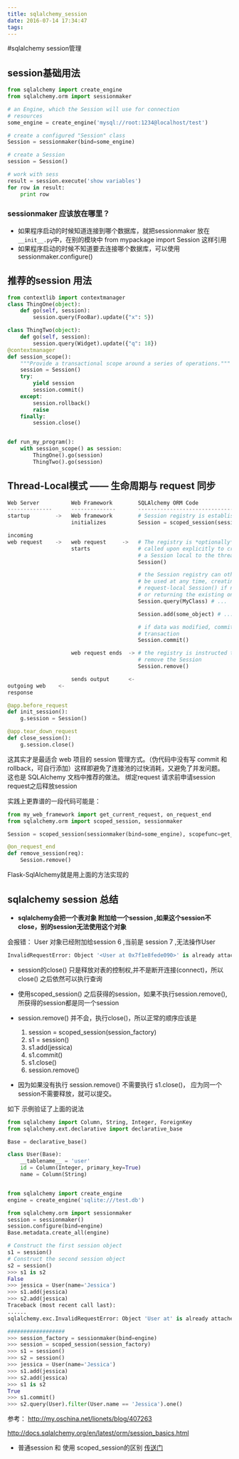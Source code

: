 ```yaml
---
title: sqlalchemy_session
date: 2016-07-14 17:34:47
tags:
---
```

#sqlalchemy session管理
<!-- more -->
## session基础用法
``` python
from sqlalchemy import create_engine
from sqlalchemy.orm import sessionmaker

# an Engine, which the Session will use for connection
# resources
some_engine = create_engine('mysql://root:1234@localhost/test')

# create a configured "Session" class
Session = sessionmaker(bind=some_engine)

# create a Session
session = Session()

# work with sess
result = session.execute('show variables')
for row in result:
    print row
```
### sessionmaker 应该放在哪里？
+ 如果程序启动的时候知道连接到哪个数据库，就把sessionmaker 放在 `__init__.py`中，在别的模块中 from mypackage import Session 这样引用
+ 如果程序启动的时候不知道要去连接哪个数据库，可以使用 sessionmaker.configure()


## 推荐的session 用法
``` python
from contextlib import contextmanager
class ThingOne(object):
    def go(self, session):
        session.query(FooBar).update({"x": 5})

class ThingTwo(object):
    def go(self, session):
        session.query(Widget).update({"q": 18})
@contextmanager
def session_scope():
    """Provide a transactional scope around a series of operations."""
    session = Session()
    try:
        yield session
        session.commit()
    except:
        session.rollback()
        raise
    finally:
        session.close()


def run_my_program():
    with session_scope() as session:
        ThingOne().go(session)
        ThingTwo().go(session)
```

## Thread-Local模式 —— 生命周期与 request 同步
``` python
Web Server          Web Framework        SQLAlchemy ORM Code
--------------      --------------       ------------------------------
startup        ->   Web framework        # Session registry is established
                    initializes          Session = scoped_session(sessionmaker())

incoming
web request    ->   web request     ->   # The registry is *optionally*
                    starts               # called upon explicitly to create
                                         # a Session local to the thread and/or request
                                         Session()

                                         # the Session registry can otherwise
                                         # be used at any time, creating the
                                         # request-local Session() if not present,
                                         # or returning the existing one
                                         Session.query(MyClass) # ...

                                         Session.add(some_object) # ...

                                         # if data was modified, commit the
                                         # transaction
                                         Session.commit()

                    web request ends  -> # the registry is instructed to
                                         # remove the Session
                                         Session.remove()

                    sends output      <-
outgoing web    <-
response
```
``` python
@app.before_request
def init_session():
    g.session = Session()

@app.tear_down_request
def close_session():
    g.session.close()
```
这其实才是最适合 web 项目的 session 管理方式。（伪代码中没有写 commit 和 rollback，可自行添加）这样即避免了连接池的过快消耗，又避免了并发问题。
这也是 SQLAlchemy 文档中推荐的做法。
绑定request 请求前申请session  request之后释放session

实践上更靠谱的一段代码可能是：
``` python
from my_web_framework import get_current_request, on_request_end
from sqlalchemy.orm import scoped_session, sessionmaker

Session = scoped_session(sessionmaker(bind=some_engine), scopefunc=get_current_request)

@on_request_end
def remove_session(req):
    Session.remove()
```
Flask-SqlAlchemy就是用上面的方法实现的



## sqlalchemy session 总结
+ **sqlalchemy会把一个表对象 附加给一个session ,如果这个session不close，别的session无法使用这个对象**

会报错：
User 对象已经附加给session 6 ,当前是 session 7 ,无法操作User
``` python
InvalidRequestError: Object '<User at 0x7f1e8fede090>' is already attached to session '6' (this is '7')
```
+ session的close() 只是释放对表的控制权,并不是断开连接(connect)，所以close() 之后依然可以执行查询

+ 使用scoped_session() 之后获得的session，如果不执行session.remove(),所获得的session都是同一个session

+ session.remove() 并不会，执行close()，所以正常的顺序应该是
    1. session = scoped_session(session_factory)
    2. s1 = session()
    3. s1.add(jessica)
    4. s1.commit()
    5. s1.close()
    5. session.remove()
+ 因为如果没有执行 session.remove() 不需要执行 s1.close()，
  应为同一个 session不需要释放，就可以提交。

如下 示例验证了上面的说法
``` python
from sqlalchemy import Column, String, Integer, ForeignKey
from sqlalchemy.ext.declarative import declarative_base

Base = declarative_base()

class User(Base):
    __tablename__ = 'user'
    id = Column(Integer, primary_key=True)
    name = Column(String)


from sqlalchemy import create_engine
engine = create_engine('sqlite:///test.db')

from sqlalchemy.orm import sessionmaker
session = sessionmaker()
session.configure(bind=engine)
Base.metadata.create_all(engine)

# Construct the first session object
s1 = session()
# Construct the second session object
s2 = session()
>>> s1 is s2
False
>>> jessica = User(name='Jessica')
>>> s1.add(jessica)
>>> s2.add(jessica)
Traceback (most recent call last):
......
sqlalchemy.exc.InvalidRequestError: Object 'User at' is already attached to session '1' (this is '2')

##################
>>> session_factory = sessionmaker(bind=engine)
>>> session = scoped_session(session_factory)
>>> s1 = session()
>>> s2 = session()
>>> jessica = User(name='Jessica')
>>> s1.add(jessica)
>>> s2.add(jessica)
>>> s1 is s2
True
>>> s1.commit()
>>> s2.query(User).filter(User.name == 'Jessica').one()
```
参考：
http://my.oschina.net/lionets/blog/407263

http://docs.sqlalchemy.org/en/latest/orm/session_basics.html


+ 普通session 和 使用 scoped_session的区别 [传送门](http://pythoncentral.io/understanding-python-sqlalchemy-session/)
